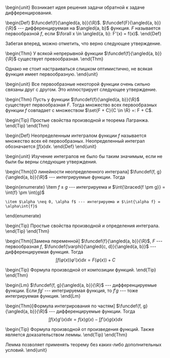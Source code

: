 \begin{unit}
Возникает идея решения задачи обратной к задаче дифференцирования.

\begin{Def}
$\funcdef{f}{\angled{a, b}}{\R}$. $\funcdef{F}{\angled{a, b}}{\R}$ --- дифференцируемая на $\angled{a, b}$ функция.
$F$ называется первообразной $f$, если $\forall x \in \angled{a, b}: F'(x) = f(x)$.
\end{Def}

Забегая вперед, можно отметить, что верно следующее утверждение.

\begin{Thm}
У всякой непрерывной функции $\funcdef{f}{\angled{a, b}}{\R}$ существует превообразная.
\end{Thm}

Однако не стоит настраиваться слишком оптимистично, не всякая функция имеет первообразную.
\end{unit}

\begin{unit}
Все первообразные некоторой функции очень сильно связаны друг с другом. Это иллюстрирует следующее утверждение.

\begin{Thm}
Пусть у функции $\funcdef{f}{\angled{a, b}}{\R}$ существует первообразная $F$. Тогда множество всех первообразных
функции $f$ совпадает с множеством $\set{F + C}{C \in \R} =: F + C$.

\begin{Tip}
Простые свойства производной и теорема Лагранжа.
\end{Tip}
\end{Thm}

\begin{Def}
Неопределенным интегралом функции $f$ называется множество всех её первообразных. Неопределенный интеграл
обозначается $\int{f(x)dx}$.
\end{Def}
\end{unit}

\begin{unit}
Изучение интегралов не было бы таким значимым, если не были бы верны следующие утверждения.

\begin{Thm}[О линейности неопределенного интеграла]
$\funcdef{f, g}{\angled{a, b}}{\R}$ --- интегрируемые функции. Тогда

\begin{enumerate}
    \item $f \pm g$ --- интегрируема и $\int{\braced{f \pm g}} = \int{f} \pm \int{g}$
    
    \item $\alpha \neq 0, \alpha f$ --- интегрируема и $\int{\alpha f} = \alpha\int{f}$
\end{enumerate}

\begin{Tip}
Простые свойства производной и определения интеграла.
\end{Tip}
\end{Thm}

\begin{Thm}[Замена переменной]
$\funcdef{f}{\angled{a, b}}{\R}$, $F$ --- первообразная $f$, $\funcdef{\varphi}{\angled{c, d}}{\angled{a, b}}$ ---
дифференцируемая функция. Тогда $$\int{f(\varphi(x))\varphi'(x)dx} = F(\varphi(x)) + C$$

\begin{Tip}
Формула производной от композиции функций.
\end{Tip} 
\end{Thm}

\begin{Lm}
$\funcdef{f, g}{\angled{a, b}}{\R}$ --- дифференцируемые функции. Если $fg'$ --- интегрируемая функция, то
$f'g$ --- тоже интегрируемая функция. 
\end{Lm}

\begin{Thm}[Формула интегрирования по частям]
$\funcdef{f, g}{\angled{a, b}}{\R}$ --- дифференцируемые функции. Тогда
$$\int{f(x)g'(x)dx} = f(x)g(x) - \int{f'(x)g(x)dx}$$

\begin{Tip}
Формула производной от произведения функций. Также является доказательством леммы.
\end{Tip}
\end{Thm}

Лемма позволяет применять теорему без каких-либо дополнительных условий.
\end{unit}
